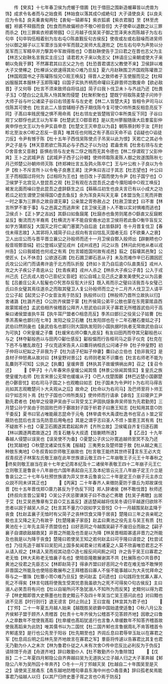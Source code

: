 <!-- { "loadSidebar": true } -->
　　传【癸亥】十七年春卫侯为虎幄于借圃【杜于借田之围新造幄幕皆以虎兽为饰】成求令名者而与之始食焉【林始食以落其成○成絶句】大子请使良夫【以良夫应为令名】良夫乗衷甸两牡【衷甸一辕卿车】紫衣狐裘【紫衣君服】至【林至虎幄】袒裘不释劔而食【杜食而热故偏袒亦不敬○袒音但】大子使牵以退数之以三罪而杀之【杜三罪紫衣袒裘带劔】○三月越子伐吴吴子御之笠泽夹水而陈越子为左右句卒【句卒钩伍相着别为左右屯○陈直觐反句古侯反】使夜或左或右鼓噪而进吴师分以御之越子以三军潜涉当吴中军而鼓之吴师大乱遂败之【杜左右句卒为声势以分吴军而三军精卒并力撃其中军故得胜也】○晋赵鞅使告于卫曰君之在晋也志父为主【林志父赵鞅名言我实主庄公】请君若大子来以免志父【林请庄公来朝或使大子来朝以免我于罪】不然寡君其曰志父之为也【杜恐晋君谓志父教使不来】卫侯辞以难大子又使椓之【杜椓诉父欲速得其处○难乃旦反】夏六月赵鞅围卫齐国观陈瓘救卫【林国观国书之子陈瓘陈恒兄○观王唤反】得晋人之致师者子玉使服而见之【杜释凶服服其本服林子玉即陈瓘】曰国子实执齐柄而命瓘曰无辟晋师岂敢废命【欲必敌晋】子又何辱【杜言不须来致师自将往战】简子曰我卜伐卫未卜与齐战乃还【杜畏子玉】○楚白公之乱陈人恃其聚而侵楚【杜聚积聚也】楚既宁将取陈麦楚子问帅于大师子谷与叶公诸梁子谷曰右领差车与左史老【林二人皆楚大夫】皆相令尹司马以伐陈其可使也【杜言此二人皆尝辅相子西子期伐陈今复可使○帅所类反相息亮反下同】子髙曰率贱民慢之惧不用命焉【杜右领左史皆楚贱官○率所类反下同】子谷曰观丁父鄀俘也武王以为军率【杜楚武王○鄀音若】是以克州蓼服随唐大启羣蛮彭仲爽申俘也文王以为令尹实县申息【杜楚文王灭申息以为县】朝陈蔡封畛于汝【开封畛北至汝水○畛之忍反一音真】唯其任也何贱之有子髙曰天命不谄【谄疑也○谄徒刀反】令尹有憾于陈【杜十五年子西伐吴陈使贞子吊吴以此为恨】天若亡之其必令尹之子是与【林天意若欲亡陈其必与子西之子以为功】君盍舍焉【杜舍右领与左史○舍音舍又音赦】臣惧右领与左史有二俘之贱而无其令德也【林二俘谓观丁父彭仲爽】王卜之武城尹吉【武城尹子西子公孙朝】使帅师取陈麦陈人御之败遂围陈秋七月己夘楚公孙朝帅师灭陈【终郑裨灶言五及鹑火陈卒亡】王与叶公枚卜子良以为令尹【枚卜不斥言所卜以令龟子良惠王弟】沈尹朱曰吉过于其志【杜志望也】叶公曰王子而相国过将何为【过相将为王也】他日改卜子国而使为令尹【杜子国宁也】○卫侯梦于北宫见人登昆吾之观【杜卫有观在古昆吾氏之虚今濮阳城中○观工唤反】被发北面而噪曰登此昆吾之虚辞繇生之瓜【緜緜瓜初生也良夫言已有以小成大之功若瓜之初生谓使卫侯得国○虚去鱼反】余为浑良夫叫天无辜【本盟当免三死而并数一时之事为三罪杀之故自谓无辜】公亲筮之胥弥赦占之【杜赦卫筮史】曰不害【林言所梦不害于事】与之邑寘之而逃奔宋【言卫侯无道卜人不敢以实对惧难而逃也】卫侯贞卜【正卜梦之吉凶】其繇曰如鱼竀尾【杜竀赤也鱼劳则尾赤○繇直又反竀敕呈反】衡流而方羊裔焉【杜横流方羊不能自安裔水边言卫侯将若此鱼○衡华盲反又如字方蒲郎反】大国灭之将亡阖门塞窦乃自后逾【此皆繇辞】冬十月晋复伐卫【春伐未得志故】入其郛将入城简子曰止叔向有言曰怙乱灭国者无后【不欲乗人之衰】卫人出庄公而与晋平晋立襄公之孙般师而还十一月卫侯自鄄入般师出【辟蒯瞆也○般音班鄄音绢】初公登城以望见戎州【戎州戎邑】问之以告【林问此何地从者以戎州告】公曰我姬姓也何戎之有焉【杜言姬姓国何故有戎邑】翦之【翦壊其邑聚】公使匠乆【乆不休息】公欲逐石圃【杜石圃卫卿石恶从子】未及而难作辛巳石圃因匠氏攻公公闭门而请弗许逾于北方而队折股【终如卜言乃自后逾○队直类反】戎州人攻之大子疾公子青逾从公【杜青疾弟】戎州人杀之【林杀大子疾公子青】公入于戎州己氏【己氏戎人姓○己音纪又音祀】初公自城上见己氏之妻发美使髠之以为吕姜髢【吕姜庄公夫人髢髲也○髠苦存反髢大计反】既入焉而示之璧曰活我吾与女璧己氏曰杀女璧其焉往遂杀之而取其璧卫人复公孙般师而立之十二月齐人伐卫卫人请平立公子起【起灵公子○女音汝焉于防反】执般师以归【林般师乃晋所立故执以归】舍诸潞【杜潞齐邑】○公防齐侯盟于蒙【杜齐侯简公弟平公敖也蒙在东莞蒙隂县西故蒙隂城也】孟武伯相齐侯稽首公拜齐人怒武伯曰非天子寡君无所稽首武伯问于高柴曰诸侯盟谁执牛耳【执牛耳尸盟者○相息亮反】季羔曰鄫衍之役吴公子姑曹【杜季羔髙柴也鄫衍在七年】发阳之役卫石魋【杜发阳郧也在十二年石魋石曼姑之子】武伯曰然则彘也【彘武伯名也鄫衍则大国执发阳则小国执据时执者无常故武伯自以为可执】○宋皇瑗之子麋【杜瑗宋右师○麋九皮反】有友曰田丙而夺其兄酁般邑以与之【林夺酁般邑以与田丙○酁仕感反】酁般愠而行告桓司马之臣子仪克【杜克在下邑不与魋乱故在】子仪克适宋告夫人曰麋将纳桓氏公问诸子仲【杜子仲皇野】初子仲将以杞姒之子非我为子【杜为适子杞姒子仲妻】麋曰必立伯也【伯非我兄】是良材子仲怒弗从故对曰【林皇野对景公】右师则老矣不识麋也【杜言右师老不能为乱麋则不可知】公执之【执麋】皇瑗奔晋【林执其子故瑗惧祸出奔】召之【复召令还】
　　【甲子】十八年春宋杀皇瑗公闻其情【林景公徐闻其情实】复皇氏之族使皇缓为右师【杜言宋景公无常也缓瑗从子】○巴人伐楚围鄾【林巴近楚小国鄾楚邑○鄾音忧】初右司马子国之卜也观瞻曰如志【杜子国未为令尹时卜为右司马得吉兆如其志观瞻楚问卜大夫观从之后】故命之【杜命以为右司马】及巴师至将卜帅王曰宁如志何卜焉【杜宁子国也○帅所类反】使帅师而行请承【承佐】王曰寝尹工尹勤先君者也【柏举之役寝尹吴由于以背受戈工尹固执燧象奔吴师皆为先君勤劳】三月楚公孙宁吴由于防固败巴师于鄾故封子国于析君子曰惠王知志【杜知用其意○防干委反】夏书曰官占唯能蔽志昆命于元龟【林举虞书大禹谟杜逸书也官占卜筮之官蔽防也昆后也言当先防意后用龟也】其是之谓乎志曰圣人不烦卜筮恵王其有焉【杜不疑故不卜也】○夏卫石圃逐其君起起奔齐【齐所立故】卫侯辄自齐复归逐石圃【林以圃逐两君故逐之】而复石魋与大叔遗【皆蒯瞆所逐】
　　【乙丑】十九年春越人侵楚以误吴也【误吴使不为备】○夏楚公子庆公孙寛追越师至冥不及乃还【杜冥越地】○秋楚沈诸梁伐东夷【报越】三夷男女及楚师盟于敖【杜从越之夷三种敖东夷地】○冬叔青如京师敬王崩故也【杜言敬王能终其世终苌言东王必大克叔青叔还子林案左氏敬王崩在此年世族谱云敬王四十二年崩敬王子元王十年春秋之终矣则敬王崩当在哀十七年史记周本纪及十二诸侯年表敬王四十二年崩子元王仁立则敬王是鲁哀十八年崩也六国年表起自元王及本纪皆云元王八年崩子定王介立是鲁哀公之二十七年与杜预世族谱为异又世本云鲁哀公二十年是定王介崩子元主赤立众説不同未详其正也】
　　【丙寅】二十年春齐人来徴防夏防于廪丘为郑故谋伐晋【杜十五年晋伐郑○廪力甚反为于伪反下同】郑人辞诸侯【林不敢伐晋】秋师还【终叔向言晋公室卑】○吴公子庆忌骤谏吴子曰不改必亡弗聴【杜吴子弗聴】出居于艾【杜艾吴邑豫章有艾县○艾五盖反】遂适楚闻越将伐吴冬请归平越遂归欲除不忠者以説于越吴人杀之【杜言其不量力○説如字又音悦】○十一月越围吴赵孟降于丧食【杜赵孟襄子无恤时有父简子之丧林饮食又降于居丧】楚隆曰三年之丧亲昵之极也主又降之无乃有故乎【杜楚隆襄子家臣】赵孟曰黄池之役先主与吴王有质【杜黄池在十三年先主简子质盟信也】曰好恶同之今越围吴嗣子不废旧业而敌之【嗣子襄子自谓欲敌越救吴】非晋之所能及也吾是以为降【林吴晋相距甚逺非晋力之所能及也我是以为降于丧食】楚隆曰若使吴王知之若何赵孟曰可乎隆曰请尝之【杜尝试也】乃往先造于越军曰吴犯间上国多矣闻君亲讨焉诸夏之人莫不欣喜唯恐君志之不从请入视之【林请入吴而视其动息○造七报反间间厠之间】许之告于吴王曰寡君之老无恤【林大夫称老无恤襄子名也】使陪臣隆敢展谢其不共【杜展陈也○共音恭】黄池之役君之先臣志父【林即赵简子】得承齐盟曰好恶同之今君在难无恤不敢惮劳非晋国之所能及也使陪臣敢展布之王拜稽首曰寡人不佞不能事越以为大夫忧拜命之辱与之一簟珠【杜簟小笥○难乃旦反】使问赵孟【问遗也】曰句践将生忧寡人寡人死之不得矣【林言句践将使我生受其忧患我虽欲为之死不可得矣○句古侯反】主曰溺人必笑吾将有问也【杜以自喻所问不急犹溺人不知所为而反笑】史黯何以得为君子【林史黯即晋大史蔡墨也杜晋史黯云不及四十年吴当亡吴王感问此也】对曰黯也进不见恶【时行则行】退无谤言【时止则止】王曰宜哉【林宜其为君子也】
　　【丁夘】二十一年夏五月越人始来【越既胜吴欲霸中国始遣使适鲁】○秋八月公及齐侯邾子盟于顾齐人责稽首【杜责十七年齐侯为公稽首不见答顾齐地】因歌之曰鲁人之臯数年不觉使我髙蹈【杜臯缓也髙蹈犹逺行也言鲁人臯缓数年不知答齐稽首故使我髙蹈来为此防】唯其儒书以为二国忧【杜二国齐邾也言鲁据周礼不肯答稽首令齐邾逺至】是行也公先至于阳谷【杜先期至也】齐闾丘息曰君辱举玉趾以在寡君之军【杜息闾丘明之后林先至齐地故言在寡君之军】羣臣将传遽以告寡君比其复也君无乃勤为仆人之未次【林为鲁君仆従之人未有次舍○传中恋反比必利反为于伪反】请除馆于舟道【舟道齐地】辞曰敢勤仆人【杜不敢勤齐仆为鲁除馆】
　　【戊辰】二十二年夏四月邾隐公自齐奔越曰吴为无道执父立子越人归之大子革奔越【邾隐公八年为吴所囚十年奔齐】○冬十一月丁夘越灭吴【杜越自二十年围吴至是灭之】请使吴王居甬东【甬东越地防稽句章县东海中州也○甬音勇】辞曰孤老矣焉能事君乃缢越人以归【以其尸归终史墨子胥之言也○焉于防反】
